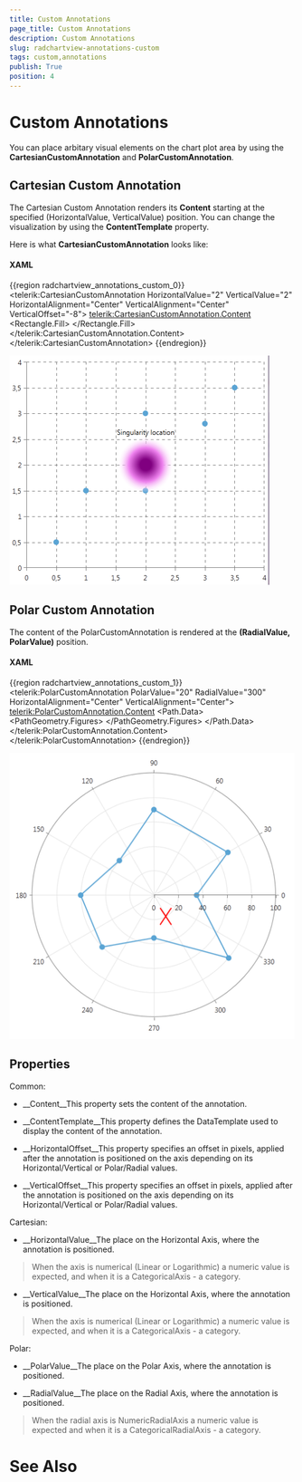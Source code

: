 ```yaml
---
title: Custom Annotations
page_title: Custom Annotations
description: Custom Annotations
slug: radchartview-annotations-custom
tags: custom,annotations
publish: True
position: 4
---
```


# Custom Annotations



You can place arbitary visual elements on the chart plot area by using
        the __CartesianCustomAnnotation__ and
        __PolarCustomAnnotation__.
      

## Cartesian Custom Annotation

The Cartesian Custom Annotation renders its __Content__
          starting at the specified (HorizontalValue, VerticalValue) position. You
          can change the visualization by using the
          __ContentTemplate__ property.
        

Here is what __CartesianCustomAnnotation__
          looks like:
        

#### __XAML__

{{region radchartview_annotations_custom_0}}
	<telerik:CartesianCustomAnnotation HorizontalValue="2" VerticalValue="2"
	                                   HorizontalAlignment="Center" VerticalAlignment="Center"
	                                   VerticalOffset="-8">
	    <telerik:CartesianCustomAnnotation.Content>
	        <StackPanel Orientation="Vertical">
	            <TextBlock Text="Singularity location"/>
	            <Rectangle Width="100" Height="100">
	                <Rectangle.Fill>
	                    <RadialGradientBrush Center="0.5,0.5" RadiusX="0.5" RadiusY="0.5" GradientOrigin="0.5,0.5">
	                        <GradientStop Color="Purple" Offset="0.2"></GradientStop>
	                        <GradientStop Color="Violet" Offset="0.6"></GradientStop>
	                        <GradientStop Color="Transparent" Offset="1"></GradientStop>
	                    </RadialGradientBrush>
	                </Rectangle.Fill>
	            </Rectangle>
	        </StackPanel>
	    </telerik:CartesianCustomAnnotation.Content>
	</telerik:CartesianCustomAnnotation>
	{{endregion}}

![Rad Chart View-annotations-cartesian-custom](images/RadChartView-annotations-cartesian-custom.png)

## Polar Custom Annotation

The content of the PolarCustomAnnotation is rendered at the
          __(RadialValue, PolarValue)__ position.
        

#### __XAML__

{{region radchartview_annotations_custom_1}}
	<telerik:PolarCustomAnnotation PolarValue="20" RadialValue="300" 
	                               HorizontalAlignment="Center" VerticalAlignment="Center">
	    <telerik:PolarCustomAnnotation.Content>
	            <Path Stroke="Red" StrokeThickness="2">
	                <Path.Data>
	                    <PathGeometry>
	                        <PathGeometry.Figures>
	                            <PathFigure StartPoint="0,0">
	                                <LineSegment Point="20,30"/>
	                            </PathFigure>
	                            <PathFigure StartPoint="0,30">
	                                <LineSegment Point="20,0"/>
	                            </PathFigure>
	                        </PathGeometry.Figures>
	                    </PathGeometry>
	                </Path.Data>
	            </Path>
	    </telerik:PolarCustomAnnotation.Content>
	</telerik:PolarCustomAnnotation>
	{{endregion}}

![Rad Chart View-annotations-polar-custom](images/RadChartView-annotations-polar-custom.png)

## Properties

Common:
        

* __Content__This property sets the content of the annotation.
            

* __ContentTemplate__This property defines the DataTemplate used to display the content of the annotation.
            

* __HorizontalOffset__This property specifies an offset in pixels, applied after the annotation is positioned on the
              axis depending on its Horizontal/Vertical or Polar/Radial values.
            

* __VerticalOffset__This property specifies an offset in pixels, applied after the annotation is positioned on the
              axis depending on its Horizontal/Vertical or Polar/Radial values.
            

Cartesian:
        

* __HorizontalValue__The place on the Horizontal Axis, where the annotation is positioned.
            

>When the axis is numerical (Linear or Logarithmic) a numeric value is expected,
                and when it is a CategoricalAxis - a category.
              

* __VerticalValue__The place on the Horizontal Axis, where the annotation is positioned.
            

>When the axis is numerical (Linear or Logarithmic) a numeric value is expected,
                and when it is a CategoricalAxis - a category.
              

Polar:
        

* __PolarValue__The place on the Polar Axis, where the annotation is positioned.
            

* __RadialValue__The place on the Radial Axis, where the annotation is positioned.
            

>When the radial axis is NumericRadialAxis a numeric value is expected
                and when it is a CategoricalRadialAxis - a category.
              

# See Also
